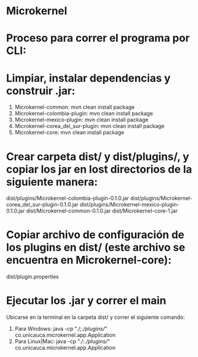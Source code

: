 # Microkernel
# Proceso para correr el programa por CLI:

# Limpiar, instalar dependencias y construir .jar:
1. Microkernel-common: 
mvn clean install package
2. Microkernel-colombia-plugin:
mvn clean install package 
3. Microkernel-mexico-plugin:
mvn clean install package 
4. Microkernel-corea_del_sur-plugin:
mvn clean install package 
5. Microkernel-core: 
mvn clean install package 

# Crear carpeta dist/ y dist/plugins/, y copiar los jar en lost directorios de la siguiente manera:
dist/plugins/Microkernel-colombia-plugin-0.1.0.jar
dist/plugins/Microkernel-corea_del_sur-plugin-0.1.0.jar
dist/plugins/Microkernel-mexico-plugin-0.1.0.jar
dist/Microkernel-common-0.1.0.jar
dist/Microkernel-core-1.jar

# Copiar archivo de configuración de los plugins en dist/ (este archivo se encuentra en Microkernel-core):
dist/plugin.properties

# Ejecutar los .jar y correr el main
Ubicarse en la terminal en la carpeta dist/ y correr el siguiente comando:
1. Para Windows:
java -cp "./*;./plugins/*" co.unicauca.microkernel.app.Application
2. Para Linux|Mac:
java -cp "./*:./plugins/*" co.unicauca.microkernel.app.Application